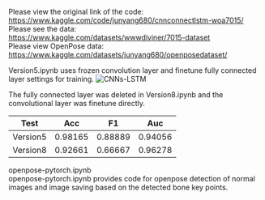 Please view the original link of the code:  
https://www.kaggle.com/code/junyang680/cnnconnectlstm-woa7015/  
Please see the data:  
https://www.kaggle.com/datasets/wwwdiviner/7015-dataset  
Please view OpenPose data:  
https://www.kaggle.com/datasets/junyang680/openposedataset/  

Version5.ipynb uses frozen convolution layer and finetune fully connected layer settings for training.
![CNNs-LSTM](https://github.com/Wdiviner/WOA7015/assets/46164563/28e53189-0182-4e3d-9680-22793268d3d4)

The fully connected layer was deleted in Version8.ipynb and the convolutional layer was finetune directly.

|   Test     | Acc   | F1   | Auc  | 
|  ----  | ----  | ----  | ---- |
| Version5  | 0.98165 | 0.88889 | 0.94056 |  
| Version8  | 0.92661 | 0.66667 | 0.96278 |  

openpose-pytorch.ipynb  
openpose-pytorch.ipynb provides code for openpose detection of normal images and image saving based on the detected bone key points.

